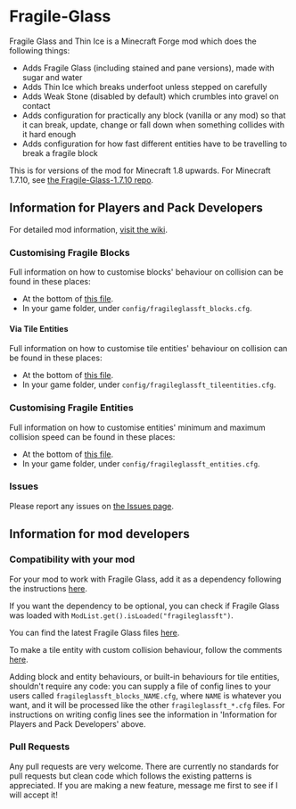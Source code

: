 # Fragile-Glass
Fragile Glass and Thin Ice is a Minecraft Forge mod which does the following things:
* Adds Fragile Glass (including stained and pane versions), made with sugar and water
* Adds Thin Ice which breaks underfoot unless stepped on carefully
* Adds Weak Stone (disabled by default) which crumbles into gravel on contact
* Adds configuration for practically any block (vanilla or any mod) so that it can break, update, change or fall down when something collides with it hard enough
* Adds configuration for how fast different entities have to be travelling to break a fragile block

This is for versions of the mod for Minecraft 1.8 upwards.
For Minecraft 1.7.10, see [the Fragile-Glass-1.7.10 repo](https://github.com/fredtargaryen/Fragile-Glass-1.7.10).

## Information for Players and Pack Developers
For detailed mod information, [visit the wiki](https://www.curseforge.com/minecraft/mc-mods/fragile-glass-and-thin-ice/pages/wiki).
### Customising Fragile Blocks
Full information on how to customise blocks' behaviour on collision can be found in these places:
* At the bottom of [this file](https://github.com/fredtargaryen/Fragile-Glass/blob/master/src/main/java/com/fredtargaryen/fragileglass/config/behaviour/datamanager/BlockDataManager.java).
* In your game folder, under `config/fragileglassft_blocks.cfg`.
#### Via Tile Entities
Full information on how to customise tile entities' behaviour on collision can be found in these places:
* At the bottom of [this file](https://github.com/fredtargaryen/Fragile-Glass/blob/master/src/main/java/com/fredtargaryen/fragileglass/config/behaviour/datamanager/TileEntityDataManager.java).
* In your game folder, under `config/fragileglassft_tileentities.cfg`.
### Customising Fragile Entities
Full information on how to customise entities' minimum and maximum collision speed can be found in these places:
* At the bottom of [this file](https://github.com/fredtargaryen/Fragile-Glass/blob/master/src/main/java/com/fredtargaryen/fragileglass/config/behaviour/datamanager/EntityDataManager.java).
* In your game folder, under `config/fragileglassft_entities.cfg`.
### Issues
Please report any issues on [the Issues page](https://github.com/fredtargaryen/Fragile-Glass/issues).

## Information for mod developers
### Compatibility with your mod
For your mod to work with Fragile Glass, add it as a dependency following the instructions [here](https://github.com/MinecraftForge/ForgeGradle/wiki/Dependencies). 

If you want the dependency to be optional, you can check if Fragile Glass was loaded with `ModList.get().isLoaded("fragileglassft")`.

You can find the latest Fragile Glass files [here](https://minecraft.curseforge.com/projects/fragile-glass-and-thin-ice/files).

To make a tile entity with custom collision behaviour, follow the comments [here](https://github.com/fredtargaryen/Fragile-Glass/blob/master/src/main/java/com/fredtargaryen/fragileglass/tileentity/capability/IFragileCapability.java).

Adding block and entity behaviours, or built-in behaviours for tile entities, shouldn't require any code: you can supply a file of config lines to your users called `fragileglassft_blocks_NAME.cfg`, where `NAME` is whatever you want, and it will be processed like the other `fragileglassft_*.cfg` files.
For instructions on writing config lines see the information in 'Information for Players and Pack Developers' above.

### Pull Requests
Any pull requests are very welcome. There are currently no standards for pull requests but clean code which
follows the existing patterns is appreciated. If you are making a new feature, message me first to see
if I will accept it!
